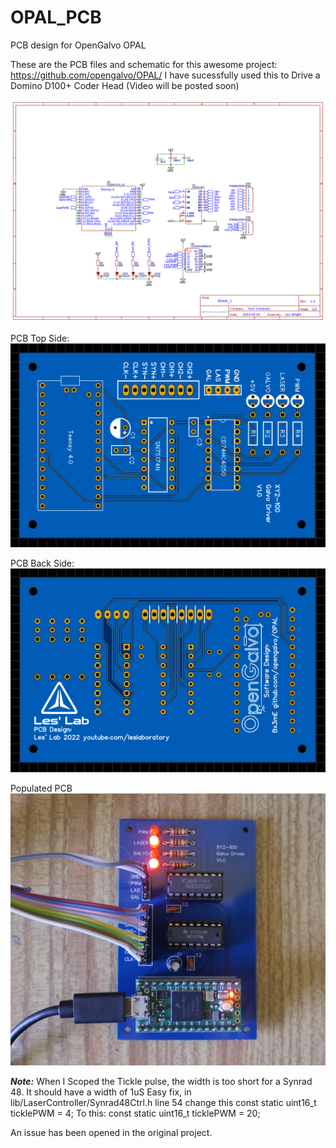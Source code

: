 # OPAL_PCB
PCB design for OpenGalvo OPAL

These are the PCB files and schematic for this awesome project: https://github.com/opengalvo/OPAL/
I have sucessfully used this to Drive a Domino D100+ Coder Head
(Video will be posted soon)

![Screenshot](media/xy2100.png)


PCB Top Side:
![Screenshot](media/front.png)

PCB Back Side:
![Screenshot](media/back.png)


Populated PCB
![Screenshot](media/populated.png)




***Note:***
When I Scoped the Tickle pulse, the width is too short for a Synrad 48. It should have a width of 1uS
Easy fix, in lib/LaserController/Synrad48Ctrl.h line 54 change this
const static uint16_t ticklePWM = 4;
To this:
const static uint16_t ticklePWM = 20;

An issue has been opened in the original project.
